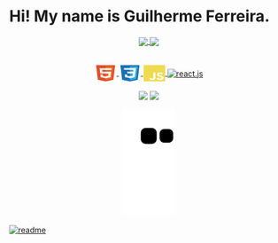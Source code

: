 <h1 text-align="center"> Hi! My name is Guilherme Ferreira.</h1>

<div align="center">
  <a href="https://github.com/guilherme-ferreira1">
  <img height="180em"   align="center" src="https://github-readme-stats.vercel.app/api?username=guilherme-ferreira1&show_icons=true&theme=react&include_all_commits=true&count_private=true"/>
  <img height="180em"  align="center" src="https://github-readme-stats.vercel.app/api/top-langs/?username=guilherme-ferreira1&layout=compact&langs_count=7&theme=react" />
</div>
 <br>
<div  align="center"> 
  <div style="display: inline_block"><br>
  <img align="center" alt="HTML" height="30" width="40" src="https://raw.githubusercontent.com/devicons/devicon/master/icons/html5/html5-original.svg">
  <img align="center" alt="CSS" height="30" width="40" src="https://raw.githubusercontent.com/devicons/devicon/master/icons/css3/css3-original.svg">
   <img align="center" alt="Rafa-Js" height="30" width="40" src="https://raw.githubusercontent.com/devicons/devicon/master/icons/javascript/javascript-plain.svg">
   <img align="center" alt="react.js" height="30" width="40" src="https://cdn.jsdelivr.net/gh/devicons/devicon/icons/react/react-original.svg" /> 
</div>
  <br>
  <div>
    <a href="https://www.instagram.com/gk.dev1/" target="_blank"><img src="https://img.shields.io/badge/-Instagram-%23E4405F?style=for-the-badge&logo=instagram&logoColor=white" target="_blank"></a>
  <a href="https://www.linkedin.com/in/guilherme-kau%C3%A3-da-silva-ferreira-a30001268/" target="_blank"><img src="https://img.shields.io/badge/-LinkedIn-%230077B5?style=for-the-badge&logo=linkedin&logoColor=white" target="_blank"></a> 
  </div>
 
  ![Snake animation](https://github.com/guilherme-ferreira1/guilherme-ferreira1/blob/output/github-contribution-grid-snake.svg)
 
</div>
 
[![readme](https://github-readme-stats.vercel.app/api/pin/?username=GK-Ferreira&repo=GK-Ferreira&theme=react)](https://github.com/guilherme-ferreira1/guilherme-ferreira1)


